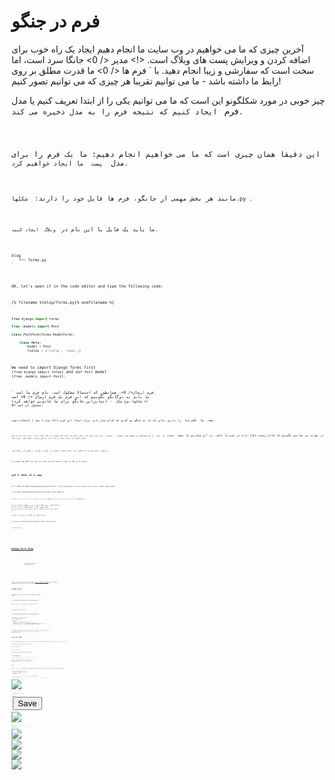 # فرم در جنگو

آخرین چیزی که ما می خواهیم در وب سایت ما انجام دهیم ایجاد یک راه خوب برای اضافه کردن و ویرایش پست های وبلاگ است. <!> مدیر </ 0> جانگا سرد است، اما سخت است که سفارشی و زیبا انجام دهید. با ` فرم ها </ 0> ما قدرت مطلق بر روی رابط ما داشته باشد - ما می توانیم تقریبا هر چیزی که می توانیم تصور کنیم!</p>

<p>چیز خوبی در مورد شکلگونو این است که ما می توانیم یکی را از ابتدا تعریف کنیم یا مدل فرم </ 0> <code> ایجاد کنیم که نتیجه فرم را به مدل ذخیره می کند.</p>

<p>این دقیقا همان چیزی است که ما می خواهیم انجام دهیم: ما یک فرم را برای مدل <code> پست </ 0> ما ایجاد خواهیم کرد.</p>

<p>مانند هر بخش مهمی از جانگو، فرم ها فایل خود را دارند: <code> شکلها.py </ 0>.</p>

<p>ما باید یک فایل با این نام در <code> وبلاگ </ 0> ایجاد کنید.</p>

<pre><code>blog
   └── forms.py
`</pre> 

OK, let's open it in the code editor and type the following code:

{% filename %}blog/forms.py{% endfilename %}

```python
from django import forms

from .models import Post

class PostForm(forms.ModelForm):

    class Meta:
        model = Post
        fields = ('title', 'text',)
```

We need to import Django forms first (`from django import forms`) and our `Post` model (`from .models import Post`).

` فرم ارسال</ 0>، همانطور که احتمالا مشکوک است، نام فرم ما است. ما باید به دوگانگو بگوییم که این فرم یک فرم ارسال </ 0> است (بنابراین جانگو برای ما جادویی خواهد کرد) - <code> شکلها.نوع شکل </ 0> مسئول آن است.</p>

<p>بعد، ما <code> کلاس متا </ 0> را داریم، جایی که ما به جنگو می گویم که کدام مدل باید برای ایجاد این فرم (<=> مدل = پست </ 0>) استفاده شود.</p>

<p>در نهایت می توانیم بگوییم که کدام زمینه (ها) باید در فرم ما باشد. در این سناریو ما تنها <code> عنوان </ 0> و <code> متن </ 0> را می خواهیم در معرض قرار دهیم - <code> نویسنده </ 0> باید فردی باشد که در حال حاضر وارد شده است (شما!) و < 0> ایجاد داده </ 0> باید زمانی که یک پست ایجاد کنیم (به عنوان مثال در کد) باید به طور خودکار تنظیم شود، درست است؟</p>

<p>و همین! تمام مواردی که اکنون باید انجام دهیم، استفاده از فرم در نمایش <em> </ 0> و نمایش آن در قالب است.</p>

<p>بنابراین یک بار دیگر یک پیوند به صفحه، یک آدرس سایت، یک نمایه و یک الگو ایجاد خواهیم کرد.</p>

<h2>پیوند به یک صفحه با فرم</h2>

<p>It's time to open <code>blog/templates/blog/base.html` in the code editor. We will add a link in `div` named `page-header`:

{% filename %}blog/templates/blog/base.html{% endfilename %}

```html
<a href="{% url 'post_new' %}" class="top-menu"><span class="glyphicon glyphicon-plus"></span></a>
```

توجه داشته باشید که ما می خواهیم با نمایش جدید ما ` post_new </ 0> تماس بگیریم. کلاس <code> "گلیفیکن گلیفیکن به علاوه" </ 0> توسط تم بوت استرپ ما استفاده می شود و علامت پلاس را برای ما نمایش می دهد.</p>

<p>پس از اضافه کردن خط، فایل HTML شما باید اینگونه باشد:</p>

<p>{% filename %}blog/templates/blog/base.html{% endfilename %}</p>

<pre><code class="html">{% load static %}
<html>
    <head>
        <title>Django Girls blog</title>
        <link rel="stylesheet" href="//maxcdn.bootstrapcdn.com/bootstrap/3.2.0/css/bootstrap.min.css">
        <link rel="stylesheet" href="//maxcdn.bootstrapcdn.com/bootstrap/3.2.0/css/bootstrap-theme.min.css">
        <link href='//fonts.googleapis.com/css?family=Lobster&subset=latin,latin-ext' rel='stylesheet' type='text/css'>
        <link rel="stylesheet" href="{% static 'css/blog.css' %}">
    </head>
    <body>
        <div class="page-header">
            <a href="{% url 'post_new' %}" class="top-menu"><span class="glyphicon glyphicon-plus"></span></a>
            <h1><a href="/">Django Girls Blog</a></h1>
        </div>
        <div class="content container">
            <div class="row">
                <div class="col-md-8">
                    {% block content %}
                    {% endblock %}
                </div>
            </div>
        </div>
    </body>
</html>
`</pre> 

After saving and refreshing the page http://127.0.0.1:8000 you will see a familiar `NoReverseMatch` error. Is that the case? Good!

## آدرس اینترنتی

We open `blog/urls.py` in the code editor and add a line:

{% filename %}blog/urls.py{% endfilename %}

```python
path('post/new/', views.post_new, name='post_new'),
```

و کد نهایی مانند این خواهد بود:

{% filename %}blog/urls.py{% endfilename %}

```python
from django.urls import path 
from . import views

urlpatterns = [
    path('', views.post_list, name='post_list'),
    path('post/<int:pk>/', views.post_detail, name='post_detail'),
    path('post/new/', views.post_new, name='post_new'),
]
```

پس از طراوت سایت، ما یک ` صفت خطا </ 0> را مشاهده می کنیم، زیرا ما نمای <code> پست_جدید </ 0> را اجرا نکرده ایم. بگذارید آن را در حال حاضر اضافه کنید.</p>

<h2>دیدگاه پست_جدید</h2>

<p>Time to open the <code>blog/views.py` file in the code editor and add the following lines with the rest of the `from` rows:

{% filename %}blog/views.py{% endfilename %}

```python
from .forms import PostForm
```

و سپس نمایش * ما </ 0>:</p> 

{% filename %}blog/views.py{% endfilename %}

```python
def post_new(request):
    form = PostForm()
    return render(request, 'blog/post_edit.html', {'form': form})
```

برای ایجاد فرم ` ارسال </ 0> جدید، ما باید <code> پست فرم() </ 0> را فراخوانی کنیم و آن را به قالب منتقل کنیم. ما به این <em> نمایش </ 0> بازگشت خواهیم کرد، اما در حال حاضر، بیایید به سرعت یک قالب برای فرم ایجاد کنیم.</p>

<h2>قالب</h2>

<p>We need to create a file <code>post_edit.html` in the `blog/templates/blog` directory, and open it in the code editor. To make a form work we need several things:

* ما باید فرم را نمایش دهیم. ما می توانیم با (مثلا{% raw %}`{{ form.as_p }}`{% endraw %}. را انجام دهیم.
* خط بالا باید با یک تگ فرم HTML پیچیده شود: `&lt;form method="POST"&gt;... </ 0>.</li>
<li>ما به یک دکمه <code> ذخیره </ 0> نیاز داریم. ما این کار را با یک دکمه HTML انجام می دهیم: <code>&lt;button type="submit"&gt; ذخیره </ 1>.</li>
<li>و در نهایت، درست بعد از باز شدن تگ <code><form ...>` باید {% raw %}`{% csrf_token %}`{% endraw %} را اضافه کنیم. این بسیار مهم است، زیرا فرم های شما را امن می کند! اگر شما در مورد این بیت را فراموش کرده اید، جانگو هنگام تلاش برای ذخیره فرم شکایت می کند:

![CSRF صفحه ممنوع](images/csrf2.png)

خوب، بگذار ببینیم چگونه HTML در ` post_edit.html </ 0> باید نگاه کند:</p>

<p>{% filename %}blog/templates/blog/post_edit.html{% endfilename %}</p>

<pre><code class="html">{% extends 'blog/base.html' %}

{% block content %}
    <h2>New post</h2>
    <form method="POST" class="post-form">{% csrf_token %}
        {{ form.as_p }}
        <button type="submit" class="save btn btn-default">Save</button>
    </form>
{% endblock %}
`</pre> 

زمان برای تازه کردن! بله فرم شما نمایش داده می شود!

![فرم جدید](images/new_form2.png)

اما یک دقیقه صبر کنید وقتی چیزی را در فیلدهای ` عنوان </ 0> و <code> متن </ 0> تایپ کنید و سعی کنید آن را ذخیره کنید، چه اتفاقی خواهد افتاد؟</p>

<p>هیچ چی! ما یک بار دیگر در همان صفحه و متن ما رفته است... و هیچ پست جدید اضافه شده است. پس چه اتفاقی افتاد؟</p>

<p>جواب این است: هیچ چیز. ما باید در کار <em> نمایش </ 0> کار کمی بیشتر انجام دهیم.</p>

<h2>ذخیره فرم</h2>

<p>Open <code>blog/views.py` once again in the code editor. Currently all we have in the `post_new` view is the following:

{% filename %}blog/views.py{% endfilename %}

```python
def post_new(request):
    form = PostForm()
    return render(request, 'blog/post_edit.html', {'form': form})
```

هنگامی که فرم را ارسال می کنیم، ما به همان نمایش داده می شود، اما این بار ما در ` درخواست </ 0> داده های بیشتری داریم، به ویژه در <code> request.POST </ 0> (نامگذاری هیچ ارتباطی با "پست" وبلاگ نداشته باشد، این کار با این واقعیت است که ما "ارسال" داده ها). به یاد داشته باشید که چگونه در فایل HTML، تعریف <code><form>` دارای متغیر ` متد = "پست" </ 1> بود? تمام فیلدها از فرم اکنون در <code> درخواست.پست</ 0> قرار دارند. شما نباید <code> پست</ 0> را به هر چیز دیگری تغییر دهید (تنها مقدار معتبر دیگر برای روش <code> </ 0> <code> گرفتن</ 0> است، اما ما هیچ وقت برای توضیح تفاوت آن است).</p>

<p>بنابراین در نمای <em> ما </ 0> ما دو موقعیت جداگانه برای رسیدگی داریم: اول اینکه زمانی که ما برای اولین بار به صفحه می رویم و یک فرم خالی را می خواهیم، و دوم، وقتی برگشت به نمایش <em> </ 0> با تمام داده های فرم که ما تایپ کرده ایم. بنابراین ما نیاز به اضافه کردن یک شرط (ما برای استفاده از <code> اگر </ 0> استفاده کنیم):</p>

<p>{% filename %}blog/views.py{% endfilename %}</p>

<pre><code class="python">if request.method == "POST":
    [...]
else:
    form = PostForm()
`</pre> 

وقت آن است که نقاط ` [...] </ 0> را پر کنید. اگر <code> method </ 0> <code> POST </ 0> باشد، ما می خواهیم که <code> PostForm </ 0> را با داده از فرم بسازیم، درست است؟ ما این کار را به صورت زیر انجام خواهیم داد:</p>

<p>{% filename %}blog/views.py{% endfilename %}</p>

<pre><code class="python">form = PostForm(request.POST)
`</pre> 

چیز بعدی این است که بررسی کنید که آیا فرم صحیح است (تمام فیلدهای لازم تنظیم شده و مقادیر نادرست ارائه شده است). ما این کار را با ` form.is_valid () </ 0> انجام می دهیم.</p>

<p>ما بررسی می کنیم که آیا فرم معتبر است و اگر چنین باشد، می توانیم آن را ذخیره کنیم!</p>

<p>{% filename %}blog/views.py{% endfilename %}</p>

<pre><code class="python">اگر form.is_valid ():
     post = form.save (commit = False)
     post.author = request.user
     post.published_date = timezone.now ()
     post.save ()
`</pre> 

اساسا، ما دو چیز در اینجا داریم: فرم را با ` form.save </ 0> ذخیره می کنیم و ما یک نویسنده می نویسیم (از آنجا که هیچ <code> نویسنده </ 0> در <code> PostForm </ 0> و این فیلد مورد نیاز است). <code> commit = False </ 0> بدین معنی است که ما نمی خواهیم مدل <code> پست </ 0> را ذخیره کنیم - ما می خواهیم ابتدا نویسنده را اضافه کنیم. در بیشتر موارد شما از <code> form.save () </ 0> بدون <code> commit = اشتباه</ 0> استفاده می کنید، اما در این مورد، ما باید آن را عرضه کنیم. <code> post.save () </ 0> تغییرات را حفظ (اضافه کردن نویسنده) و یک پست جدید بلاگ ایجاد می شود!</p>

<p>سرانجام، اگر می توانستیم بلافاصله به صفحه پست <code> post_detail </ 0> ما برای پست جدید بلاگ خودمان بپیوندیم، عالی خواهد بود، درست است؟ برای این کار ما نیاز به یک واردات دیگر داریم:</p>

<p>{% filename %}blog/views.py{% endfilename %}</p>

<pre><code class="python">from django.shortcuts import redirect
`</pre> 

آن را در ابتدای فایل خود اضافه کنید. و اکنون می توان گفت، "به صفحه پست ` post_detail </ 0> برای پست جدید ایجاد شده بروید":</p>

<p>{% filename %}blog/views.py{% endfilename %}}</p>

<pre><code class="python">return redirect('post_detail', pk=post.pk)
`</pre> 

` post_detail </ 0> نام نمایش است که ما می خواهیم به آن برویم. به یاد داشته باشید که این نمایش <em> </ 0> نیاز به متغیر <code> pk </ 1> دارد؟ برای انتقال آن به نمایش ها، از <code> pk = post.pk </ 0> استفاده می کنیم، که <code> post </ 0> جدیدترین پست وبلاگ است!</p>

<p>خوب، ما خیلی صحبت کرده ایم، اما احتمالا می خواهیم ببینیم که کل <em> نمایش </ 0> به نظر می رسد، درست است؟</p>

<p>{% filename %}blog/views.py{% endfilename %}}</p>

<pre><code class="python">def post_new(request):
    if request.method == "POST":
        form = PostForm(request.POST)
        if form.is_valid():
            post = form.save(commit=False)
            post.author = request.user
            post.published_date = timezone.now()
            post.save()
            return redirect('post_detail', pk=post.pk)
    else:
        form = PostForm()
    return render(request, 'blog/post_edit.html', {'form': form})
`</pre> 

بیایید ببینیم که آیا کار می کند. برو به صفحه http://127.0.0.1:8000/post/new/، اضافه کردن ` عنوان </ 0> و <code> متن </ 0>، ذخیره آن... و voilà! پست جدید وبلاگ اضافه شده است و ما به صفحه <code> post_detail </ 0> هدایت می شوید!</p>

<p>ممکن است متوجه شده باشید که قبل از ذخیره پست، تاریخ انتشار را تنظیم می کنید. بعدها، ما دکمه <em> انتشار </ 0> را در <strong> آموزش دختران جونگو: برنامه های افزودنی </ 1> معرفی می کنیم.</p>

<p>این عالیه!</p>

<blockquote>
  <p>همانطور که اخیرا رابط کاربری مدیر جنگجو را استفاده کردیم، سیستم در حال حاضر فکر می کند ما هنوز وارد سیستم نشده ایم. چند موقعیت وجود دارد که می تواند منجر به خروج از ما شود (بسته شدن مرورگر، راه اندازی مجدد DB و غیره). اگر در هنگام ایجاد یک پست متوجه شدید که خطایی در رابطه با عدم وجود یک کاربر وارد شده شده است، به صفحه مدیریت http://127.0.0.1:8000/admin بروید و دوباره وارد شوید. این مسئله به طور موقت حل خواهد شد. یک ثابت دائمی در انتظار شما در <strong> Homework: اضافه کردن امنیت به وب سایت شما! </ 0> فصل بعد از آموزش اصلی وجود دارد.</p>
</blockquote>

<p><img src="images/post_create_error.png" alt="خطا ورود به سیستم" /></p>

<h2>اعتبار فرم</h2>

<p>در حال حاضر، ما به شما نشان می دهیم که چگونه شکل های جانسون سرد است. یک پست وبلاگ باید زمینه <code> عنوان </ 0> و <code> متن </ 0> داشته باشد. در مدل <code> پست </ 0> ما نگفتیم که این فیلدها (به غیر از <code> published_date </ 0>) مورد نیاز نیستند، بنابراین، دیوانه، به طور پیش فرض، انتظار می رود آنها را تنظیم کند.</p>

<p>سعی کنید فرم را بدون <code> عنوان </ 0> و <code> متن </ 0> ذخیره کنید. حدس بزن چه اتفاقی خواهد افتاد!</p>

<p><img src="images/form_validation2.png" alt="اعتبار فرم" /></p>

<p>جنگجو معتقد است که تمام زمینه های موجود در فرم ما صحیح هستند. آیا این عالی نیست؟</p>

<h2>ويرايش فرم</h2>

<p>حالا ما می دانیم که چگونه یک فرم جدید اضافه کنیم. اما اگر بخواهیم یک موجود را ویرایش کنیم، چه؟ این بسیار شبیه آنچه ما انجام دادیم. بگذارید برخی از چیزهای مهم را سریع بسازیم. (اگر چیزی را درک نکنید، باید از مربی خود بپرسید یا در فصل های قبلی نگاه کنید، زیرا ما قبلا همه این مراحل را پوشش دادیم.)</p>

<p>Open <code>blog/templates/blog/post_detail.html` in the code editor and add the line

{% filename %}blog/templates/blog/post_detail.html{% endfilename %}

```html
<a class="btn btn-default" href="{% url 'post_edit' pk=post.pk %}"><span class="glyphicon glyphicon-pencil"></span></a>
```

so that the template will look like this:

{% filename %}blog/templates/blog/post_detail.html{% endfilename %}

```html
{% extends 'blog/base.html' %}

{% block content %}
    <div class="post">
        {% if post.published_date %}
            <div class="date">
                {{ post.published_date }}
            </div>
        {% endif %}
        <a class="btn btn-default" href="{% url 'post_edit' pk=post.pk %}"><span class="glyphicon glyphicon-pencil"></span></a>
        <h2>{{ post.title }}</h2>
        <p>{{ post.text|linebreaksbr }}</p>
    </div>
{% endblock %}
```

Open `blog/urls.py` in the code editor, and add this line:

{% filename %}blog/urls.py{% endfilename %}

```python
    path('post/<int:pk>/edit/', views.post_edit, name='post_edit'),
```

We will reuse the template `blog/templates/blog/post_edit.html`, so the last missing thing is a *view*.

Let's open `blog/views.py` in the code editor and add this at the very end of the file:

{% filename %}blog/views.py{% endfilename %}

```python
def post_edit(request, pk):
    post = get_object_or_404(Post, pk=pk)
    if request.method == "POST":
        form = PostForm(request.POST, instance=post)
        if form.is_valid():
            post = form.save(commit=False)
            post.author = request.user
            post.published_date = timezone.now()
            post.save()
            return redirect('post_detail', pk=post.pk)
    else:
        form = PostForm(instance=post)
    return render(request, 'blog/post_edit.html', {'form': form})
```

This looks almost exactly the same as our `post_new` view, right? But not entirely. For one, we pass an extra `pk` parameter from urls. Next, we get the `Post` model we want to edit with `get_object_or_404(Post, pk=pk)` and then, when we create a form, we pass this post as an `instance`, both when we save the form…

{% filename %}blog/views.py{% endfilename %}

```python
form = PostForm(request.POST, instance=post)
```

…and when we've just opened a form with this post to edit:

{% filename %}blog/views.py{% endfilename %}

```python
form = PostForm(instance=post)
```

OK, let's test if it works! Let's go to the `post_detail` page. There should be an edit button in the top-right corner:

![Edit button](images/edit_button2.png)

When you click it you will see the form with our blog post:

![Edit form](images/edit_form2.png)

Feel free to change the title or the text and save the changes!

Congratulations! Your application is getting more and more complete!

If you need more information about Django forms, you should read the documentation: https://docs.djangoproject.com/en/2.0/topics/forms/

## Security

Being able to create new posts by clicking a link is awesome! But right now, anyone who visits your site will be able to make a new blog post, and that's probably not something you want. Let's make it so the button shows up for you but not for anyone else.

Open `blog/templates/blog/base.html` in the code editor, find our `page-header` `div` and the anchor tag you put in there earlier. It should look like this:

{% filename %}blog/templates/blog/base.html{% endfilename %}

```html
<a href="{% url 'post_new' %}" class="top-menu"><span class="glyphicon glyphicon-plus"></span></a>
```

We're going to add another `{% if %}` tag to this, which will make the link show up only for users who are logged into the admin. Right now, that's just you! Change the `<a>` tag to look like this:

{% filename %}blog/templates/blog/base.html{% endfilename %}

```html
{% if user.is_authenticated %}
    <a href="{% url 'post_new' %}" class="top-menu"><span class="glyphicon glyphicon-plus"></span></a>
{% endif %}
```

This `{% if %}` will cause the link to be sent to the browser only if the user requesting the page is logged in. This doesn't protect the creation of new posts completely, but it's a good first step. We'll cover more security in the extension lessons.

Remember the edit icon we just added to our detail page? We also want to add the same change there, so other people won't be able to edit existing posts.

Open `blog/templates/blog/post_detail.html` in the code editor and find this line:

{% filename %}blog/templates/blog/post_detail.html{% endfilename %}

```html
<a class="btn btn-default" href="{% url 'post_edit' pk=post.pk %}"><span class="glyphicon glyphicon-pencil"></span></a>
```

Change it to this:

{% filename %}blog/templates/blog/post_detail.html{% endfilename %}

```html
{% if user.is_authenticated %}
     <a class="btn btn-default" href="{% url 'post_edit' pk=post.pk %}"><span class="glyphicon glyphicon-pencil"></span></a>
{% endif %}
```

از آنجا که احتمالا وارد سیستم شوید، اگر صفحه را تازه سازی کنید، هیچ چیز دیگری را نمی بینید. هرچند صفحه را در یک مرورگر دیگر یا یک پنجره ناشناس (با نام «محرمانه» در ویندوز لبه) بارگذاری کنید، و خواهید دید که پیوند نمایش داده نمیشود و نماد نیز نمایش داده نمیشود!

## یک چیز دیگر: استقرار زمان!

بیایید ببینیم آیا این همه در هرکجا پایتون کار می کند. زمان برای راه اندازی دیگر!

* First, commit your new code, and push it up to GitHub:

{% filename %}خط فرمان{% endfilename %}

    $ git status
    $ git add --all .
    $ git status
    $ git commit -m "Added views to create/edit blog post inside the site."
    $ git push
    

* سپس، در کنسول  هرکجا پایتون باش </ 0>:</li> </ul> 
    
    {% filename %}PythonAnywhere command-line{% endfilename %}
    
        $ cd ~/<your-pythonanywhere-domain>.pythonanywhere.com
        $ git pull
        [...]
        
    
    (Remember to substitute `<your-pythonanywhere-domain>` with your actual PythonAnywhere subdomain, without the angle-brackets.)
    
    * Finally, hop on over to the ["Web" page](https://www.pythonanywhere.com/web_app_setup/) (use the menu button in the upper right of the console) and hit **Reload**. Refresh your https://subdomain.pythonanywhere.com blog to see the changes.
    
    And that should be it! Congrats :)